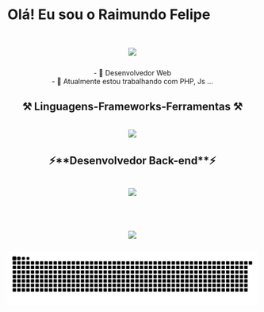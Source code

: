 <h1>Olá! Eu sou o Raimundo Felipe <h1> 
<h1 align="center">
<img src="https://readme-typing-svg.herokuapp.com/?font=Righteous&size=35&center=true&vCenter=true&width=500&height=70&duration=4000&lines=olá!+👋;+Sejam+bem+vindos!;&color=FF0000" />
</h1>

<div  align="center" >
  - 🔭 Desenvolvedor Web
  <br>
- 🌱 Atualmente estou trabalhando com PHP, Js  ...
</div>

<h2 align="center" >⚒️ Linguagens-Frameworks-Ferramentas ⚒️</h2>
<br>
<div align="center" >
  <img src="https://skillicons.dev/icons?i=react,php,bootstrap,html,css,vscode,github,git" />
</div>

<h2 align="center" >⚡**Desenvolvedor Back-end**⚡</h2>
<br>
<div align="center" >
  <picture>
  <source
    srcset="https://github-readme-stats.vercel.app/api?username=raimundofelipe-dev&show_icons=true&theme=dark"
    media="(prefers-color-scheme: dark)"
  />
  <source
    srcset="https://github-readme-stats.vercel.app/api?username=raimundofelipe-dev&show_icons=true"
    media="(prefers-color-scheme: light), (prefers-color-scheme: no-preference)"
  />
  <img src="https://github-readme-stats.vercel.app/api?username=raimundofelipe-dev&show_icons=true" />
</picture>
</div>
<br>
<h1 align="center">
<img src="https://readme-typing-svg.herokuapp.com/?font=Righteous&size=35&center=true&vCenter=true&width=500&height=70&duration=4000&lines=obrigado+pela+atenção!;&color=FF0000" />
</h1>

<img src="https://raw.githubusercontent.com/raimundofelipe-dev/raimundofelipe-dev/output/snake.svg" alt="Snake animation" />

